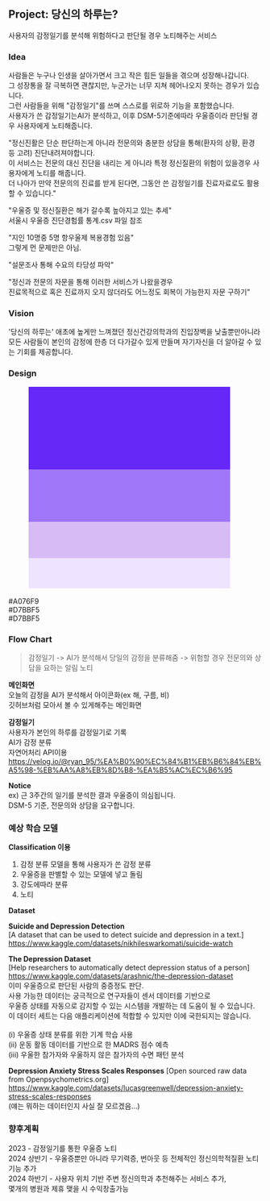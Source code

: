 ## Project: 당신의 하루는?
사용자의 감정일기를 분석해 위험하다고 판단될 경우 노티해주는 서비스

### Idea
사람들은 누구나 인생을 살아가면서 크고 작은 힘든 일들을 겪으며 성장해나갑니다.   
그 성장통을 잘 극복하면 괜찮지만, 누군가는 너무 지쳐 헤어나오지 못하는 경우가 있습니다.   
그런 사람들을 위해 "감정일기"를 쓰며 스스로를 위로하 기능을 포함했습니다.   
사용자가 쓴 감정일기는AI가 분석하고, 이후 DSM-5기준에따라 우울증이라 판단될 경우 사용자에게 노티해줍니다.   

"정신진활은 단순 판단하는게 아니라 전문의와 충분한 상담을 통해(환자의 상황, 환경 등 고려) 진단내려져야합니다.   
이 서비스는 전문의 대신 진단을 내리는 게 아니라 특정 정신질환의 위험이 있을경우 사용자에게 노티를 해줍니다.   
더 나아가 만약 전문의의 진료를 받게 된다면, 그동안 쓴 감정일기를 진료자료로도 활용할 수 있습니다."

"우울증 및 정신질환은 해가 갈수록 높아지고 있는 추세"<br>
서울시 우울증 진단경험률 통계.csv 파일 참조<br>

"지인 10명중 5명 항우울제 복용경험 있음"<br>
그렇게 먼 문제만은 아님.<br>

"설문조사 통해 수요의 타당성 파악"<br>

"정신과 전문의 자문을 통해 이러한 서비스가 나왔을경우 <br>
진료목적으로 혹은 진료까지 오지 않더라도 어느정도 회복이 가능한지 자문 구하기"


### Vision
'당신의 하루는' 애초에 높게만 느껴졌던 정신건강의학과의 진입장벽을 낮출뿐만아니라<br>
모든 사람들이 본인의 감정에 한층 더 다가갈수 있게 만들며 자기자신을 더 알아갈 수 있는 기회를 제공합니다.

### Design
<figure>
    <img src="https://github.com/xxbeann/GCP_AI/blob/main/08_GCP%20%EA%B8%B0%EB%B0%98%20%ED%94%84%EB%A1%9C%EC%A0%9D%ED%8A%B8/Color%20Hunt%20Palette%206528f7a076f9d7bbf5ede4ff.png">
</figure>
#A076F9<br>
#D7BBF5<br>
#D7BBF5<br>

### Flow Chart

> 감정일기 -> AI가 분석해서 당일의 감정을 분류해줌 -> 위험할 경우 전문의와 상담을 요하는 알림 노티

**메인화면**<br>
오늘의 감정을 AI가 분석해서 아이콘화(ex 해, 구름, 비)<br>
깃허브처럼 모아서 볼 수 있게해주는 메인화면<br>

**감정일기**<br>
사용자가 본인의 하루를 감정일기로 기록<br>
AI가 감정 분류<br>
자연어처리 API이용<br>
https://velog.io/@ryan_95/%EA%B0%90%EC%84%B1%EB%B6%84%EB%A5%98-%EB%AA%A8%EB%8D%B8-%EA%B5%AC%EC%B6%95

**Notice**<br>
ex) 근 3주간의 일기를 분석한 결과 우울증이 의심됩니다.<br>
DSM-5 기준, 전문의와 상담을 요구합니다.

### 예상 학습 모델

**Classification 이용**<br>

1. 감정 분류 모델을 통해 사용자가 쓴 감정 분류
2. 우울증을 판별할 수 있는 모델에 넣고 돌림
3. 강도에따라 분류
4. 노티

**Dataset**

**Suicide and Depression Detection**<br>
[A dataset that can be used to detect suicide and depression in a text.]<br>
https://www.kaggle.com/datasets/nikhileswarkomati/suicide-watch

**The Depression Dataset**<br>
[Help researchers to automatically detect depression status of a person]<br>
https://www.kaggle.com/datasets/arashnic/the-depression-dataset<br>
이미 우울증으로 판단된 사람의 중증정도 판단.<br>
사용 가능한 데이터는 궁극적으로 연구자들이 센서 데이터를 기반으로<br>
우울증 상태를 자동으로 감지할 수 있는 시스템을 개발하는 데 도움이 될 수 있습니다.<br>
이 데이터 세트는 다음 애플리케이션에 적합할 수 있지만 이에 국한되지는 않습니다.<br>
<br>
(i) 우울증 상태 분류를 위한 기계 학습 사용<br>
(ii) 운동 활동 데이터를 기반으로 한 MADRS 점수 예측<br>
(iii) 우울한 참가자와 우울하지 않은 참가자의 수면 패턴 분석<br>

**Depression Anxiety Stress Scales Responses**
[Open sourced raw data from Openpsychometrics.org]<br>
https://www.kaggle.com/datasets/lucasgreenwell/depression-anxiety-stress-scales-responses<br>
(얘는 뭐하는 데이터인지 사실 잘 모르겠음...)

### 향후계획
2023 - 감정일기를 통한 우울증 노티<br>
2024 상반기 - 우울증뿐만 아니라 무기력증, 번아웃 등 전체적인 정신의학적질환 노티기능 추가<br>
2024 하반기 - 사용자 위치 기반 주변 정신의학과 추천해주는 서비스 추가,<br>
몇개의 병원과 제휴 맺을 시 수익창출가능
